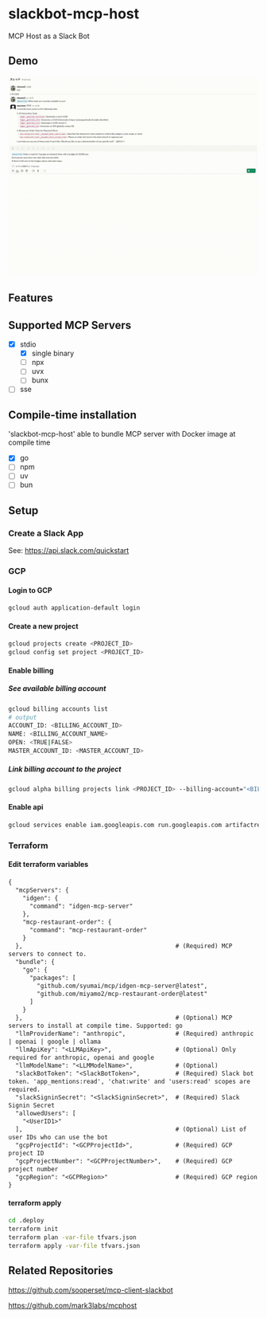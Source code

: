 # slackbot-mcp-host

MCP Host as a Slack Bot

## Demo

![Demo](./.assets/demo.gif)

## Features

## Supported MCP Servers

- [x] stdio
  - [x] single binary
  - [ ] npx
  - [ ] uvx
  - [ ] bunx
- [ ] sse

## Compile-time installation

'slackbot-mcp-host' able to bundle MCP server with Docker image at compile time

- [x] go
- [ ] npm
- [ ] uv
- [ ] bun

## Setup

### Create a Slack App

See: https://api.slack.com/quickstart

### GCP

#### Login to GCP

```sh
gcloud auth application-default login
```

#### Create a new project

```sh
gcloud projects create <PROJECT_ID>
gcloud config set project <PROJECT_ID>
```

#### Enable billing

##### See available billing account

```sh
gcloud billing accounts list
# output
ACCOUNT_ID: <BILLING_ACCOUNT_ID>
NAME: <BILLING_ACCOUNT_NAME>
OPEN: <TRUE|FALSE>
MASTER_ACCOUNT_ID: <MASTER_ACCOUNT_ID>
```

##### Link billing account to the project

```sh
gcloud alpha billing projects link <PROJECT_ID> --billing-account="<BILLING_ACCOUNT_ID>"
```

#### Enable api

```sh
gcloud services enable iam.googleapis.com run.googleapis.com artifactregistry.googleapis.com 
```

### Terraform

#### Edit terraform variables

```json5
{
  "mcpServers": {
    "idgen": {
      "command": "idgen-mcp-server"
    },
    "mcp-restaurant-order": {
      "command": "mcp-restaurant-order"
    }
  },                                           # (Required) MCP servers to connect to.
  "bundle": {
    "go": {
      "packages": [
        "github.com/syumai/mcp/idgen-mcp-server@latest",
        "github.com/miyamo2/mcp-restaurant-order@latest"
      ]
    }
  },                                           # (Optional) MCP servers to install at compile time. Supported: go
  "llmProviderName": "anthropic",              # (Required) anthropic | openai | google | ollama
  "llmApiKey": "<LLMApiKey>",                  # (Optional) Only required for anthropic, openai and google
  "llmModelName": "<LLMModelName>",            # (Optional) 
  "slackBotToken": "<SlackBotToken>",          # (Required) Slack bot token. 'app_mentions:read', 'chat:write' and 'users:read' scopes are required.
  "slackSigninSecret": "<SlackSigninSecret>",  # (Required) Slack Signin Secret
  "allowedUsers": [
    "<UserID1>"
  ],                                           # (Optional) List of user IDs who can use the bot
  "gcpProjectId": "<GCPProjectId>",            # (Required) GCP project ID
  "gcpProjectNumber": "<GCPProjectNumber>",    # (Required) GCP project number
  "gcpRegion": "<GCPRegion>"                   # (Required) GCP region
}
```

#### terraform apply

```sh
cd .deploy
terraform init
terraform plan -var-file tfvars.json
terraform apply -var-file tfvars.json
```

## Related Repositories

https://github.com/sooperset/mcp-client-slackbot

https://github.com/mark3labs/mcphost
